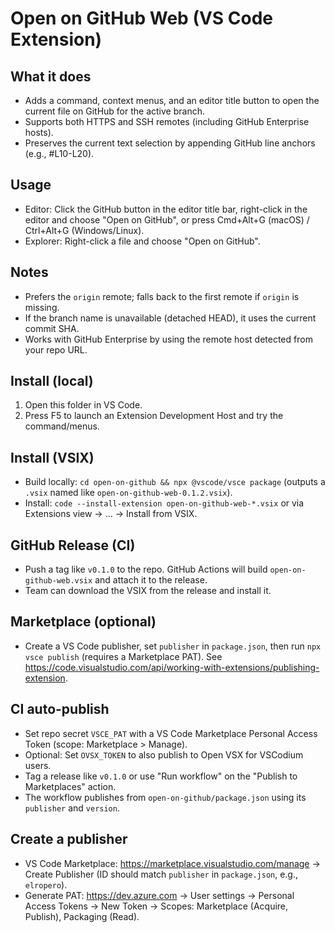 # Open on GitHub Web (VS Code Extension)

## What it does

- Adds a command, context menus, and an editor title button to open the current file on GitHub for the active branch.
- Supports both HTTPS and SSH remotes (including GitHub Enterprise hosts).
- Preserves the current text selection by appending GitHub line anchors (e.g., #L10-L20).

## Usage

- Editor: Click the GitHub button in the editor title bar, right-click in the editor and choose "Open on GitHub", or press Cmd+Alt+G (macOS) / Ctrl+Alt+G (Windows/Linux).
- Explorer: Right-click a file and choose "Open on GitHub".

## Notes

- Prefers the `origin` remote; falls back to the first remote if `origin` is missing.
- If the branch name is unavailable (detached HEAD), it uses the current commit SHA.
- Works with GitHub Enterprise by using the remote host detected from your repo URL.

## Install (local)

1. Open this folder in VS Code.
2. Press F5 to launch an Extension Development Host and try the command/menus.

## Install (VSIX)

- Build locally: `cd open-on-github && npx @vscode/vsce package` (outputs a `.vsix` named like `open-on-github-web-0.1.2.vsix`).
- Install: `code --install-extension open-on-github-web-*.vsix` or via Extensions view → … → Install from VSIX.

## GitHub Release (CI)

- Push a tag like `v0.1.0` to the repo. GitHub Actions will build `open-on-github-web.vsix` and attach it to the release.
- Team can download the VSIX from the release and install it.

## Marketplace (optional)

- Create a VS Code publisher, set `publisher` in `package.json`, then run `npx vsce publish` (requires a Marketplace PAT). See https://code.visualstudio.com/api/working-with-extensions/publishing-extension.

## CI auto-publish

- Set repo secret `VSCE_PAT` with a VS Code Marketplace Personal Access Token (scope: Marketplace > Manage).
- Optional: Set `OVSX_TOKEN` to also publish to Open VSX for VSCodium users.
- Tag a release like `v0.1.0` or use "Run workflow" on the "Publish to Marketplaces" action.
- The workflow publishes from `open-on-github/package.json` using its `publisher` and `version`.

## Create a publisher

- VS Code Marketplace: https://marketplace.visualstudio.com/manage → Create Publisher (ID should match `publisher` in `package.json`, e.g., `elropero`).
- Generate PAT: https://dev.azure.com → User settings → Personal Access Tokens → New Token → Scopes: Marketplace (Acquire, Publish), Packaging (Read).

